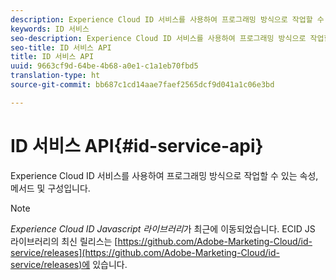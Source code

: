 ```yaml
---
description: Experience Cloud ID 서비스를 사용하여 프로그래밍 방식으로 작업할 수 있는 속성, 메서드 및 구성입니다.
keywords: ID 서비스
seo-description: Experience Cloud ID 서비스를 사용하여 프로그래밍 방식으로 작업할 수 있는 속성, 메서드 및 구성입니다.
seo-title: ID 서비스 API
title: ID 서비스 API
uuid: 9663cf9d-64be-4b68-a0e1-c1a1eb70fbd5
translation-type: ht
source-git-commit: bb687c1cd14aae7faef2565dcf9d041a1c06e3bd

---
```



# ID 서비스 API{#id-service-api}

Experience Cloud ID 서비스를 사용하여 프로그래밍 방식으로 작업할 수 있는 속성, 메서드 및 구성입니다.

>[!NOTE]
>
>*Experience Cloud ID Javascript 라이브러리*가 최근에 이동되었습니다. ECID JS 라이브러리의 최신 릴리스는 [https://github.com/Adobe-Marketing-Cloud/id-service/releases](https://github.com/Adobe-Marketing-Cloud/id-service/releases)에 있습니다.

